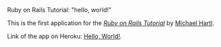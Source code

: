 Ruby on Rails Tutorial: "hello, world!"

This is the first application for the
[*Ruby on Rails Tutorial*](http://www.railstutorial.org/)
by [Michael Hartl](http://www.michaelhartl.com/).

Link of the app on Heroku: [Hello, World!](https://shielded-waters-1202.herokuapp.com/).
